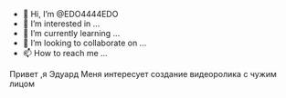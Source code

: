 - 👋 Hi, I’m @EDO4444EDO
- 👀 I’m interested in ...
- 🌱 I’m currently learning ...
- 💞️ I’m looking to collaborate on ...
- 📫 How to reach me ...

<!---
EDO4444EDO/EDO4444EDO is a ✨ special ✨ repository because its `README.md` (this file) appears on your GitHub profile.
You can click the Preview link to take a look at your changes.
--->
Привет ,я Эдуард
Меня интересует создание видеоролика с чужим лицом
